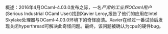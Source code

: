 概述：2016年4月OCaml-4.03.0发布之际，一名*严肃的工业界OCaml用户*(Serious Industrial OCaml User)找到Xavier Leroy,报告了他们的应用在Intel Skylake处理器与OCaml-4.03.0环境下的奇怪崩溃。Xavier在经过一番试验后发现关闭hyperthread可解决此奇怪问题。最终，该问题被确认为cpu的硬件bug。